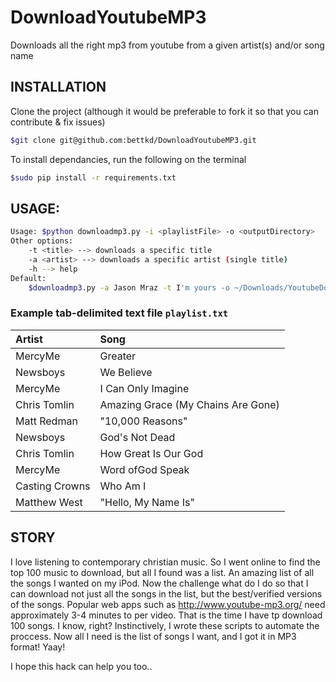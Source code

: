 # DownloadYoutubeMP3
Downloads all the right mp3 from youtube from a given artist(s) and/or song name

## INSTALLATION
Clone the project (although it would be preferable to fork it so that you can contribute & fix issues)
```bash
$git clone git@github.com:bettkd/DownloadYoutubeMP3.git
```

To install dependancies, run the following on the terminal
```bash
$sudo pip install -r requirements.txt
```

## USAGE:

```bash
Usage: $python downloadmp3.py -i <playlistFile> -o <outputDirectory>
Other options:
	-t <title> --> downloads a specific title
	-a <artist> --> downloads a specific artist (single title)
	-h --> help
Default:
	$downloadmp3.py -a Jason Mraz -t I'm yours -o ~/Downloads/YoutubeDownload/
```

### Example tab-delimited text file ```playlist.txt```
|Artist          | Song                              |
|:---------------|:----------------------------------|
|MercyMe         | Greater                           |
|Newsboys        | We Believe                        |
|MercyMe         | I Can Only Imagine                |
|Chris Tomlin    | Amazing Grace (My Chains Are Gone)|
|Matt Redman     | "10,000 Reasons"                  |
|Newsboys        | God's Not Dead                    |
|Chris Tomlin    | How Great Is Our God              |
|MercyMe         | Word ofGod Speak                  |
|Casting Crowns  | Who Am I                          |
|Matthew West    | "Hello, My Name Is"               |

## STORY
I love listening to contemporary christian music. So I went online to find the top 100 music to download, but all I found was a list. An amazing list of all the songs I wanted on my iPod. Now the challenge what do I do so that I can download not just all the songs in the list, but the best/verified versions of the songs. Popular web apps such as http://www.youtube-mp3.org/ need approximately 3-4 minutes to per video. That is the time I have tp download 100 songs. I know, right? Instinctively, I wrote these scripts to automate the proccess. Now all I need is the list of songs I want, and I got it in MP3 format! Yaay!

I hope this hack can help you too..
